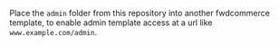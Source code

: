 Place the `admin` folder from this repository into another fwdcommerce template, to enable admin template access at a url like `www.example.com/admin`.
